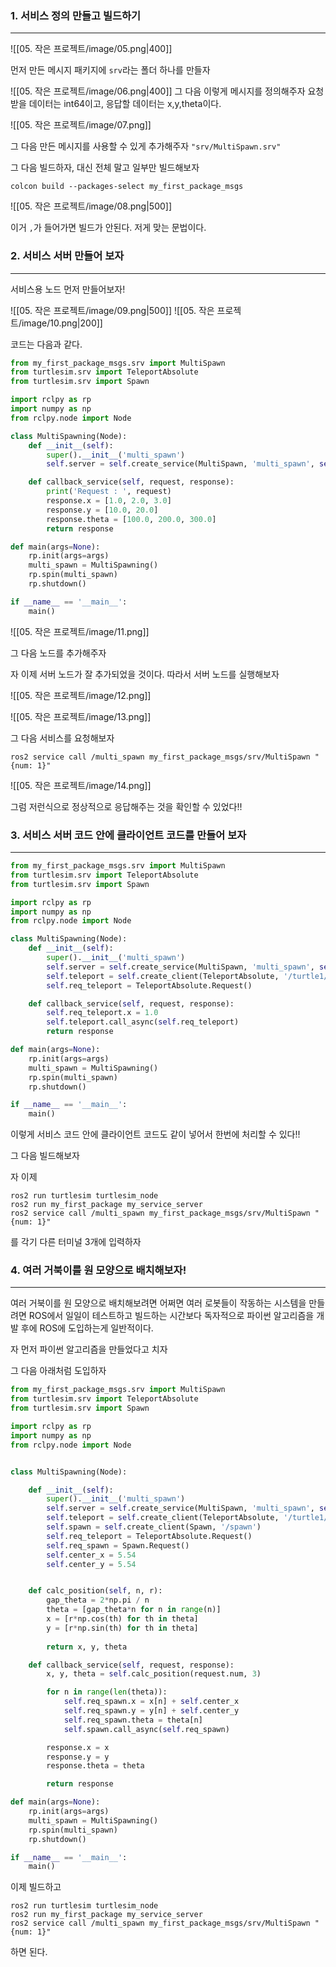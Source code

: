 ### 1. 서비스 정의 만들고 빌드하기
---
![[05. 작은 프로젝트/image/05.png|400]]

먼저 만든 메시지 패키지에 `srv`라는 폴더 하나를 만들자

![[05. 작은 프로젝트/image/06.png|400]]
그 다음 이렇게 메시지를 정의해주자 요청받을 데이터는 int64이고, 응답할 데이터는 x,y,theta이다. 

![[05. 작은 프로젝트/image/07.png]]

그 다음 만든 메시지를 사용할 수 있게 추가해주자
`"srv/MultiSpawn.srv"` 

그 다음 빌드하자, 대신 전체 말고 일부만 빌드해보자
```
colcon build --packages-select my_first_package_msgs
```

![[05. 작은 프로젝트/image/08.png|500]]

이거 `,`가 들어가면 빌드가 안된다. 저게 맞는 문법이다.


### 2. 서비스 서버 만들어 보자
---
서비스용 노드 먼저 만들어보자!

![[05. 작은 프로젝트/image/09.png|500]]
![[05. 작은 프로젝트/image/10.png|200]]

코드는 다음과 같다.
``` python
from my_first_package_msgs.srv import MultiSpawn
from turtlesim.srv import TeleportAbsolute
from turtlesim.srv import Spawn

import rclpy as rp
import numpy as np
from rclpy.node import Node

class MultiSpawning(Node):
    def __init__(self):
        super().__init__('multi_spawn')
        self.server = self.create_service(MultiSpawn, 'multi_spawn', self.callback_service)  

    def callback_service(self, request, response):
        print('Request : ', request)
        response.x = [1.0, 2.0, 3.0]
        response.y = [10.0, 20.0]
        response.theta = [100.0, 200.0, 300.0]
        return response

def main(args=None):
    rp.init(args=args)
    multi_spawn = MultiSpawning()
    rp.spin(multi_spawn)
    rp.shutdown()

if __name__ == '__main__':
    main()
```

![[05. 작은 프로젝트/image/11.png]]

그 다음 노드를 추가해주자

자 이제 서버 노드가 잘 추가되었을 것이다. 따라서 서버 노드를 실행해보자

![[05. 작은 프로젝트/image/12.png]]

![[05. 작은 프로젝트/image/13.png]]


그 다음 서비스를 요청해보자
```
ros2 service call /multi_spawn my_first_package_msgs/srv/MultiSpawn "{num: 1}"
```

![[05. 작은 프로젝트/image/14.png]]

그럼 저런식으로 정상적으로 응답해주는 것을 확인할 수 있었다!!


### 3. 서비스 서버 코드 안에 클라이언트 코드를 만들어 보자
---
``` python
from my_first_package_msgs.srv import MultiSpawn
from turtlesim.srv import TeleportAbsolute
from turtlesim.srv import Spawn

import rclpy as rp
import numpy as np
from rclpy.node import Node

class MultiSpawning(Node):
    def __init__(self):
        super().__init__('multi_spawn')
        self.server = self.create_service(MultiSpawn, 'multi_spawn', self.callback_service)  
        self.teleport = self.create_client(TeleportAbsolute, '/turtle1/teleport_absolute')
        self.req_teleport = TeleportAbsolute.Request()

    def callback_service(self, request, response):
        self.req_teleport.x = 1.0
        self.teleport.call_async(self.req_teleport)
        return response

def main(args=None):
    rp.init(args=args)
    multi_spawn = MultiSpawning()
    rp.spin(multi_spawn)
    rp.shutdown()

if __name__ == '__main__':
    main()
```

이렇게 서비스 코드 안에 클라이언트 코드도 같이 넣어서 한번에 처리할 수 있다!!

그 다음 빌드해보자

자 이제 
```
ros2 run turtlesim turtlesim_node
ros2 run my_first_package my_service_server
ros2 service call /multi_spawn my_first_package_msgs/srv/MultiSpawn "{num: 1}"
```
를 각기 다른 터미널 3개에 입력하자


### 4. 여러 거북이를 원 모양으로 배치해보자!
---
여러 거북이를 원 모양으로 배치해보려면 
어쩌면 여러 로봇들이 작동하는 시스템을 만들려면 ROS에서 일일이 테스트하고 빌드하는 시간보다 독자적으로 파이썬 알고리즘을 개발 후에 ROS에 도입하는게 일반적이다.

자 먼저 파이썬 알고리즘을 만들었다고 치자 

그 다음 아래처럼 도입하자

``` python
from my_first_package_msgs.srv import MultiSpawn 
from turtlesim.srv import TeleportAbsolute
from turtlesim.srv import Spawn

import rclpy as rp
import numpy as np
from rclpy.node import Node


class MultiSpawning(Node):

    def __init__(self):
        super().__init__('multi_spawn')
        self.server = self.create_service(MultiSpawn, 'multi_spawn', self.callback_service)  
        self.teleport = self.create_client(TeleportAbsolute, '/turtle1/teleport_absolute')
        self.spawn = self.create_client(Spawn, '/spawn')
        self.req_teleport = TeleportAbsolute.Request()
        self.req_spawn = Spawn.Request()
        self.center_x = 5.54
        self.center_y = 5.54


    def calc_position(self, n, r):
        gap_theta = 2*np.pi / n
        theta = [gap_theta*n for n in range(n)]
        x = [r*np.cos(th) for th in theta]
        y = [r*np.sin(th) for th in theta]
    
        return x, y, theta

    def callback_service(self, request, response):
        x, y, theta = self.calc_position(request.num, 3)

        for n in range(len(theta)):
            self.req_spawn.x = x[n] + self.center_x
            self.req_spawn.y = y[n] + self.center_y
            self.req_spawn.theta = theta[n]
            self.spawn.call_async(self.req_spawn)

        response.x = x
        response.y = y 
        response.theta = theta 

        return response

def main(args=None):
    rp.init(args=args)
    multi_spawn = MultiSpawning()
    rp.spin(multi_spawn)
    rp.shutdown()

if __name__ == '__main__':
    main()
```

이제 빌드하고

```
ros2 run turtlesim turtlesim_node
ros2 run my_first_package my_service_server
ros2 service call /multi_spawn my_first_package_msgs/srv/MultiSpawn "{num: 1}"
```

하면 된다.




